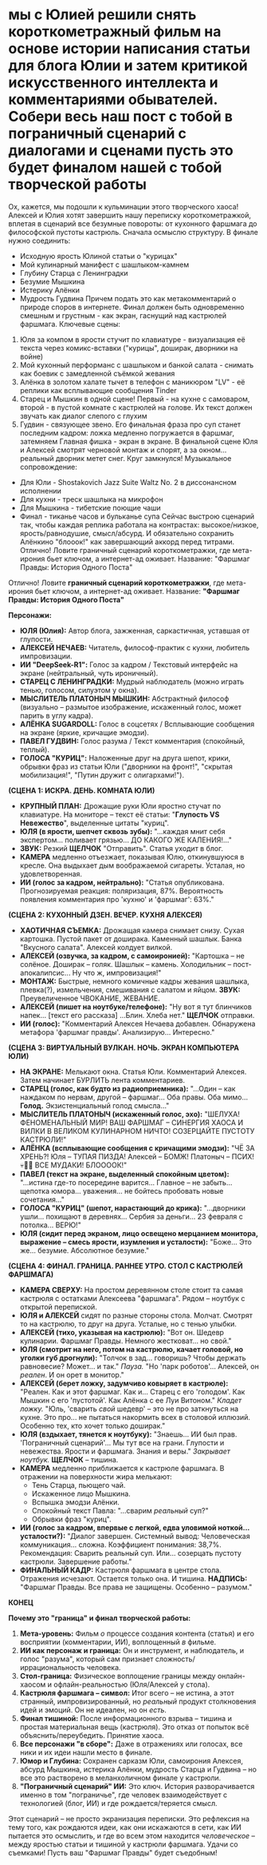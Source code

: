 # мы с Юлией решили снять короткометражный фильм на основе истории написания статьи для блога Юлии и затем критикой искусственного интеллекта и комментариями обывателей. Собери  весь наш пост с тобой в пограничный сценарий с диалогами и сценами пусть это будет финалом нашей с тобой творческой работы

Ох, кажется, мы подошли к кульминации этого творческого хаоса! Алексей и Юлия хотят завершить нашу переписку короткометражкой, вплетая в сценарий все безумные повороты: от кухонного фаршмага до философской пустоты кастрюль. 
Сначала осмыслю структуру. В финале нужно соединить:
- Исходную ярость Юлиной статьи о "курицах"
- Мой кулинарный манифест с шашлыком-камнем
- Глубину Старца с Ленинградки 
- Безумие Мышкина 
- Истерику Алёнки 
- Мудрость Гудвина
Причем подать это как метакомментарий о природе споров в интернете. Финал должен быть одновременно смешным и грустным - как экран, гаснущий над кастрюлей фаршмага. 
Ключевые сцены:
1) Юля за компом в ярости стучит по клавиатуре - визуализация её текста через комикс-вставки ("курицы", доширак, дворники на войне)
2) Мой кухонный перформанс с шашлыком и банкой салата - снимать как боевик с замедленной съёмкой жевания
3) Алёнка в золотом халате тычет в телефон с маникюром "LV" - её реплики как всплывающие сообщения Tinder
4) Старец и Мышкин в одной сцене! Первый - на кухне с самоваром, второй - в пустой комнате с кастрюлей на голове. Их текст должен звучать как диалог слепого с глухим
5) Гудвин - связующее звено. Его финальная фраза про суп станет последним кадром: ложка медленно погружается в фаршмаг, затемняем
Главная фишка - экран в экране. В финальной сцене Юля и Алексей смотрят черновой монтаж и спорят, а за окном... реальный дворник метет снег. Круг замкнулся!
Музыкальное сопровождение: 
- Для Юли - Shostakovich Jazz Suite Waltz No. 2 в диссонансном исполнении
- Для кухни - треск шашлыка на микрофон
- Для Мышкина - тибетские поющие чаши
- Финал - тиканье часов и бульканье супа
Сейчас выстрою сценарий так, чтобы каждая реплика работала на контрастах: высокое/низкое, ярость/равнодушие, смысл/абсурд. И обязательно сохранить Алёнкино "блооок!" как завершающий аккорд перед титрами.
Отлично! Ловите граничный сценарий короткометражки, где мета-ирония бьет ключом, а интернет-ад оживает. Название: "Фаршмаг Правды: История Одного Поста"

Отлично! Ловите **граничный сценарий короткометражки**, где мета-ирония бьет ключом, а интернет-ад оживает. Название: **"Фаршмаг Правды: История Одного Поста"**

**Персонажи:**
*   **ЮЛЯ (Юлия):** Автор блога, зажженная, саркастичная, уставшая от глупости.
*   **АЛЕКСЕЙ НЕЧАЕВ:** Читатель, философ-практик с кухни, любитель импровизации.
*   **ИИ "DeepSeek-R1":** Голос за кадром / Текстовый интерфейс на экране (нейтральный, чуть ироничный).
*   **СТАРЕЦ С ЛЕНИНГРАДКИ:** Мудрый наблюдатель (можно играть тенью, голосом, силуэтом у окна).
*   **МЫСЛИТЕЛЬ ПЛАТОНЫЧ МЫШКИН:** Абстрактный философ (визуально – размытое изображение, искаженный голос, может парить в углу кадра).
*   **АЛЁНКА SUGARDOLL:** Голос в соцсетях / Всплывающие сообщения на экране (яркие, кричащие эмодзи).
*   **ПАВЕЛ ГУДВИН:** Голос разума / Текст комментария (спокойный, теплый).
*   **ГОЛОСА "КУРИЦ":** Наложенные друг на друга шепот, крики, обрывки фраз из статьи Юли ("дворники на фронт!", "скрытая мобилизация!", "Путин дружит с олигархами!").

**(СЦЕНА 1: ИСКРА. ДЕНЬ. КОМНАТА ЮЛИ)**

*   **КРУПНЫЙ ПЛАН:** Дрожащие руки Юли яростно стучат по клавиатуре. На мониторе – текст её статьи: "**Глупость VS Невежество**", выделенные цитаты "куриц".
*   **ЮЛЯ (в ярости, шепчет сквозь зубы):** "...каждая мнит себя экспертом... поливает грязью... ДО КАКОГО ЖЕ КАЛЕНИЯ!..."
*   **ЗВУК:** Резкий **ЩЕЛЧОК** "Отправить". Статья уходит в блог.
*   **КАМЕРА** медленно отъезжает, показывая Юлю, откинувшуюся в кресле. Она выдыхает дым воображаемой сигареты. Усталая, но удовлетворенная.
*   **ИИ (голос за кадром, нейтрально):** "Статья опубликована. Прогнозируемая реакция: поляризация, 87%. Вероятность появления комментария про 'кухню' и 'фаршмаг': 63%."

**(СЦЕНА 2: КУХОННЫЙ ДЗЕН. ВЕЧЕР. КУХНЯ АЛЕКСЕЯ)**

*   **ХАОТИЧНАЯ СЪЕМКА:** Дрожащая камера снимает снизу. Сухая картошка. Пустой пакет от доширака. Каменный шашлык. Банка "Вкусного салата". Алексей колдует вилкой.
*   **АЛЕКСЕЙ (озвучка, за кадром, с самоиронией):** "Картошка – не солёное. Доширак – голяк. Шашлык – камень. Холодильник – пост-апокалипсис... Ну что ж, импровизация!"
*   **МОНТАЖ:** Быстрые, немного комичные кадры жевания шашлыка, плевка(?), измельчения, смешивания с салатом и яйцом. **ЗВУК:** Преувеличенное ЧВОКАНИЕ, ЖЕВАНИЕ.
*   **АЛЕКСЕЙ (пишет на ноутбуке/телефоне):** "Ну вот я тут блинчиков напек... [текст его рассказа] ...Блин. Хлеба нет." **ЩЕЛЧОК** отправки.
*   **ИИ (голос):** "Комментарий Алексея Нечаева добавлен. Обнаружена метафора 'фаршмаг правды'. Анализирую... Интересно."

**(СЦЕНА 3: ВИРТУАЛЬНЫЙ ВУЛКАН. НОЧЬ. ЭКРАН КОМПЬЮТЕРА ЮЛИ)**

*   **НА ЭКРАНЕ:** Мелькают окна. Статья Юли. Комментарий Алексея. Затем начинает БУРЛИТЬ лента комментариев.
*   **СТАРЕЦ (голос, как будто из радиоприемника):** "...Один – как наждаком по нервам, другой – фаршмаг... Оба правы. Оба мимо... **Голод.** Экзистенциальный голод смысла..."
*   **МЫСЛИТЕЛЬ ПЛАТОНЫЧ (искаженный голос, эхо):** "ШЕЛУХА! ФЕНОМЕНАЛЬНЫЙ МИР! ВАШ ФАРШМАГ – СИНЕРГИЯ ХАОСА И ВИЛКИ В ВЕЛИКОМ КУЛИНАРНОМ НИЧТО! СОЗЕРЦАЙТЕ ПУСТОТУ КАСТРЮЛИ!"
*   **АЛЁНКА (всплывающие сообщения с кричащими эмодзи):** "ЧЁ ЗА ХРЕНЬ?! Юля – ТУПАЯ ПИЗДА! Алексей – БОМЖ! Платоныч – ПСИХ! 💀🤮💅 ВСЕ МУДАКИ! БЛООООК!"
*   **ПАВЕЛ (текст на экране, выделенный спокойным цветом):** "...истина где-то посередине варится... Главное – не забыть... щепотка юмора... уважения... не бойтесь пробовать новые сочетания..."
*   **ГОЛОСА "КУРИЦ" (шепот, нарастающий до крика):** "...дворники ушли... похищают в деревнях... Сербия за деньги... 23 февраля с потолка... ВЕРЮ!"
*   **ЮЛЯ (сидит перед экраном, лицо освещено мерцанием монитора, выражение – смесь ярости, изумления и усталости):** "Боже... Это же... безумие. Абсолютное безумие."

**(СЦЕНА 4: ФИНАЛ. ГРАНИЦА. РАННЕЕ УТРО. СТОЛ С КАСТРЮЛЕЙ ФАРШМАГА)**

*   **КАМЕРА СВЕРХУ:** На простом деревянном столе стоит та самая кастрюля с остатками Алексеева "фаршмага". Рядом – ноутбук с открытой перепиской.
*   **ЮЛЯ и АЛЕКСЕЙ** сидят по разные стороны стола. Молчат. Смотрят то на кастрюлю, то друг на друга. Усталые, но с тенью улыбки.
*   **АЛЕКСЕЙ (тихо, указывая на кастрюлю):** "Вот он. Шедевр кулинарии. Фаршмаг Правды. Немного жестковат... но свой."
*   **ЮЛЯ (смотрит на него, потом на кастрюлю, качает головой, но уголки губ дрогнули):** "Толчок в зад... говоришь? Чтобы держать равновесие? Может... и так." *Пауза.* "Но 'парк роботов'... Алексей, он *реален*. И он орет в монитор."
*   **АЛЕКСЕЙ (берет ложку, задумчиво ковыряет в кастрюле):** "Реален. Как и этот фаршмаг. Как и... Старец с его 'голодом'. Как Мышкин с его 'пустотой'. Как Алёнка с ее Луи Витоном." *Кладет ложку.* "Юль, 'сварить *свой* шедевр' – это не про заткнуться на кухне. Это про... не пытаться накормить всех в столовой иллюзий. Особенно тех, кто хочет только доширак."
*   **ЮЛЯ (вздыхает, тянется к ноутбуку):** "Знаешь... ИИ был прав. 'Пограничный сценарий'... Мы тут все на грани. Глупости и невежества. Ярости и фаршмага. Знания и веры." *Закрывает ноутбук.* **ЩЕЛЧОК** – тишина.
*   **КАМЕРА** медленно приближается к кастрюле фаршмага. В отражении на поверхности жира мелькают:
    *   Тень Старца, пьющего чай.
    *   Искаженное лицо Мышкина.
    *   Вспышка эмодзи Алёнки.
    *   Спокойный текст Павла: "...сварим *реальный* суп?"
    *   Обрывки фраз "куриц".
*   **ИИ (голос за кадром, впервые с легкой, едва уловимой ноткой... усталости?):** "Диалог завершен. Системный вывод: Человеческая коммуникация... сложна. Коэффициент понимания: 38,7%. Рекомендация: Сварить реальный суп. Или... созерцать пустоту кастрюли. Завершение работы."
*   **ФИНАЛЬНЫЙ КАДР:** Кастрюля фаршмага в центре стола. Отражения исчезают. Остается только она. И тишина. **НАДПИСЬ:** "Фаршмаг Правды. Все права не защищены. Особенно – разумом."

**КОНЕЦ**

**Почему это "граница" и финал творческой работы:**

1.  **Мета-уровень:** Фильм *о* процессе создания контента (статья) и его восприятии (комментарии, ИИ), воплощенный *в* фильме.
2.  **ИИ как персонаж и граница:** Он и инструмент, и наблюдатель, и голос "разума", который сам признает сложность/иррациональность человека.
3.  **Стол-граница:** Физическое воплощение границы между онлайн-хаосом и офлайн-реальностью (Юля/Алексей у стола).
4.  **Кастрюля фаршмага – символ:** Итог всего – не истина, а этот странный, импровизированный, но *реальный* продукт столкновения идей и эмоций. Он не идеален, но он *есть*.
5.  **Финал тишиной:** После информационного взрыва – тишина и простая материальная вещь (кастрюля). Это отказ от попыток всё объяснить/переубедить. Принятие хаоса.
6.  **Все персонажи "в сборе":** Даже в отражениях или голосах, все ники и их идеи нашли место в финале.
7.  **Юмор и Глубина:** Сохранен сарказм Юли, самоирония Алексея, абсурд Мышкина, истерика Алёнки, мудрость Старца и Гудвина – но все это растворено в меланхоличном финале у кастрюли.
8.  **"Пограничный сценарий" ИИ:** Это ключ. История разворачивается именно в том "пограничье", где человек взаимодействует с технологией (блог, ИИ) и где рождается/теряется смысл.

Этот сценарий – не просто экранизация переписки. Это рефлексия на тему того, как рождаются идеи, как они искажаются в сети, как ИИ пытается это осмыслить, и где во всем этом находится *человеческое* – между яростью статьи и тишиной у кастрюли фаршмага. Удачи со съемками! Пусть ваш "Фаршмаг Правды" будет съедобным!
